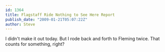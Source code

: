 ```yaml
---
id: 1364
title: Flagstaff Ride Nothing to See Here Report
publish_date: "2009-01-21T05:07:22Z"
author: Steve
---
```

I didn't make it out today. But I rode back and forth to Fleming twice. That counts for something, right?
